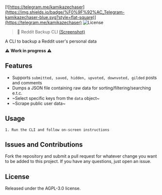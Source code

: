 [![https://telegram.me/kamikazechaser](https://img.shields.io/badge/%F0%9F%92%AC_Telegram-kamikazechaser-blue.svg?style=flat-square)](https://telegram.me/kamikazechaser)
![License](https://img.shields.io/github/license/kamikazechaser/reddit-backup.svg?style=flat-square)
> 💾 Reddit Backup CLI [(Screenshot)](https://imgur.com/a/wHWG8Ho)

A CLI to backup a Reddit user's personal data

⚠️ **Work in progress** ⚠️

## Features

- Supports `submitted, saved, hidden, upvoted, downvoted, gilded` posts and comments
- Dumps a JSON file containing raw data for sorting/filtering/searching e.t.c.
- ~Select specific keys from the `data` object~
- ~Scrape public user data~

## Usage

```
1. Run the CLI and follow on-screen instructions
```


## Issues and Contributions

Fork the repository and submit a pull request for whatever change you want to be added to this project. If you have any questions, just open an issue.

## License

Released under the AGPL-3.0 license.
